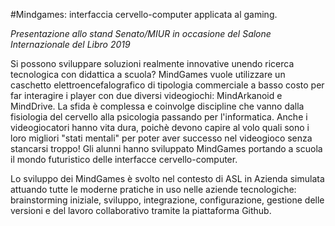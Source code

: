 #Mindgames: interfaccia cervello-computer applicata al gaming.

*Presentazione allo stand Senato/MIUR in occasione del Salone Internazionale del Libro 2019*

Si possono sviluppare soluzioni realmente innovative unendo ricerca tecnologica con didattica a scuola? MindGames vuole utilizzare un caschetto elettroencefalografico di tipologia commerciale a basso costo per far interagire i player con due diversi videogiochi: MindArkanoid e MindDrive. La sfida è complessa e coinvolge discipline che vanno dalla fisiologia del cervello alla psicologia passando per l'informatica. Anche i videogiocatori hanno vita dura, poichè devono capire al volo quali sono i loro migliori "stati mentali" per poter aver successo nel videogioco senza stancarsi troppo!
Gli alunni hanno sviluppato MindGames portando a scuola il mondo futuristico delle interfacce cervello-computer.

Lo sviluppo dei MindGames è svolto nel contesto di ASL in Azienda simulata attuando tutte le moderne pratiche in uso nelle aziende tecnologiche: brainstorming iniziale, sviluppo, integrazione, configurazione, gestione delle versioni e del lavoro collaborativo tramite la piattaforma Github.

